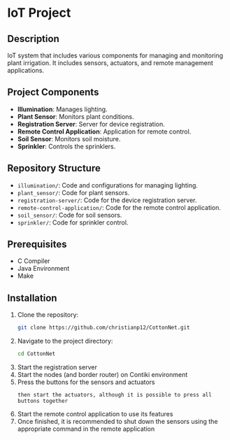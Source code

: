# IoT Project

## Description
IoT system that includes various components for managing and monitoring plant irrigation. It includes sensors, actuators, and remote management applications.

## Project Components
- **Illumination**: Manages lighting.
- **Plant Sensor**: Monitors plant conditions.
- **Registration Server**: Server for device registration.
- **Remote Control Application**: Application for remote control.
- **Soil Sensor**: Monitors soil moisture.
- **Sprinkler**: Controls the sprinklers.

## Repository Structure
- `illumination/`: Code and configurations for managing lighting.
- `plant_sensor/`: Code for plant sensors.
- `registration-server/`: Code for the device registration server.
- `remote-control-application/`: Code for the remote control application.
- `soil_sensor/`: Code for soil sensors.
- `sprinkler/`: Code for sprinkler control.

## Prerequisites
- C Compiler
- Java Environment
- Make

## Installation
1. Clone the repository:
    ```bash
    git clone https://github.com/christianp12/CottonNet.git
    ```
2. Navigate to the project directory:
    ```bash
    cd CottonNet
    ```
3. Start the registration server
4. Start the nodes (and border router) on Contiki environment 
5. Press the buttons for the sensors and actuators
    ``` it is recommended to register the sensors first
    then start the actuators, although it is possible to press all buttons together
6. Start the remote control application to use its features
7. Once finished, it is recommended to shut down the sensors using the appropriate command in the remote application


